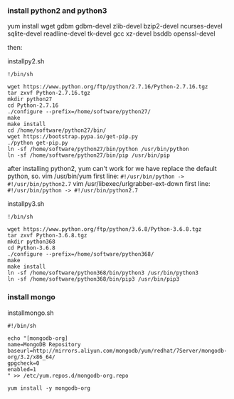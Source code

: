 ### install python2 and python3
yum install wget gdbm gdbm-devel zlib-devel bzip2-devel ncurses-devel sqlite-devel readline-devel tk-devel gcc xz-devel bsddb openssl-devel

then:

installpy2.sh
```
!/bin/sh

wget https://www.python.org/ftp/python/2.7.16/Python-2.7.16.tgz
tar zxvf Python-2.7.16.tgz
mkdir python27
cd Python-2.7.16
./configure --prefix=/home/software/python27/
make
make install
cd /home/software/python27/bin/
wget https://bootstrap.pypa.io/get-pip.py
./python get-pip.py
ln -sf /home/software/python27/bin/python /usr/bin/python
ln -sf /home/software/python27/bin/pip /usr/bin/pip
```
after installing python2, yum can't work for we have replace the default python, so.
vim /usr/bin/yum
first line: `#!/usr/bin/python -> #!/usr/bin/python2.7`
vim /usr/libexec/urlgrabber-ext-down
first line: `#!/usr/bin/python -> #!/usr/bin/python2.7`

installpy3.sh
```
!/bin/sh

wget https://www.python.org/ftp/python/3.6.8/Python-3.6.8.tgz
tar zxvf Python-3.6.8.tgz
mkdir python368
cd Python-3.6.8
./configure --prefix=/home/software/python368/
make
make install
ln -sf /home/software/python368/bin/python3 /usr/bin/python3
ln -sf /home/software/python368/bin/pip3 /usr/bin/pip3

```

### install mongo
installmongo.sh
```
#!/bin/sh

echo "[mongodb-org]
name=MongoDB Repository
baseurl=http://mirrors.aliyun.com/mongodb/yum/redhat/7Server/mongodb-org/3.2/x86_64/
gpgcheck=0
enabled=1
" >> /etc/yum.repos.d/mongodb-org.repo

yum install -y mongodb-org

```